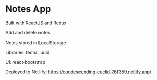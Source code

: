# Notes App

Built with ReactJS and Redux

Add and delete notes

Notes stored in LocalStorage


Libraries: fecha, uuid.

UI: react-bootstrap

Deployed to Netlify: https://condescending-euclid-76f359.netlify.app/
